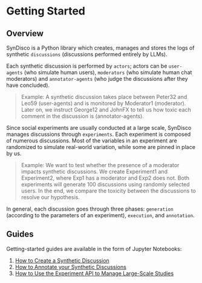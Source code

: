 # Getting Started


## Overview

SynDisco is a Python library which creates, manages and stores the logs of synthetic `discussions` (discussions performed entirely by LLMs). 

Each synthetic discussion is performed by `actors`; actors can be `user-agents` (who simulate human users), `moderators` (who simulate human chat moderators) and `annotator-agents` (who judge the discussions after they have concluded).

> Example: A synthetic discussion takes place between Peter32 and Leo59 (user-agents) and is monitored by Moderator1 (moderator). Later on, we instruct George12 and JohnFX to tell us how toxic each comment in the discussion is (annotator-agents). 

Since social experiments are usually conducted at a large scale, SynDisco manages discussions through `experiments`. Each experiment is composed of numerous discussions. Most of the variables in an experiment are randomized to simulate real-world variation, while some are pinned in place by us.

> Example: We want to test whether the presence of a moderator impacts synthetic discussions. We create Experiment1 and Experiment2, where Exp1 has a moderator and Exp2 does not. Both experiments will generate 100 discussions using randomly selected users. In the end, we compare the toxicity between the discussions to resolve our hypothesis.

In general, each discussion goes through three phases: `generation` (according to the parameters of an experiment), `execution`, and `annotation`.


## Guides

Getting-started guides are available in the form of Jupyter Notebooks:

1. [How to Create a Synthetic Discussion](guides/creating_discussions.ipynb)
2. [How to Annotate your Synthetic Discussions](guides/creating_annotations.ipynb)
3. [How to Use the Experiment API to Manage Large-Scale Studies](guides/creating_experiments.ipynb)